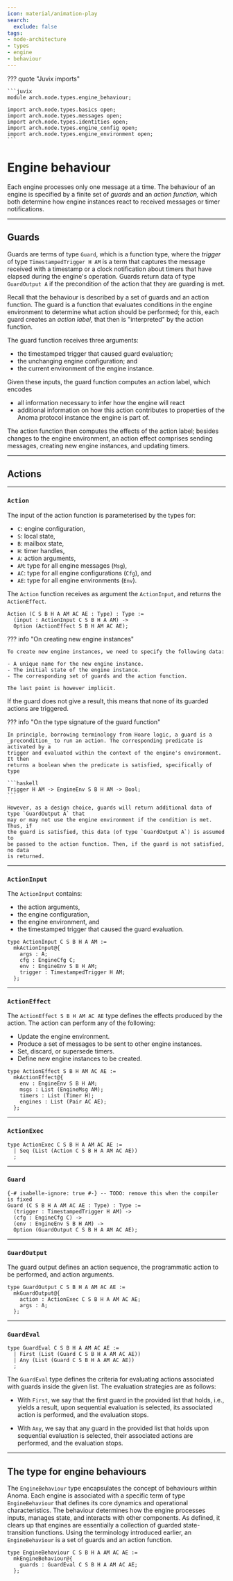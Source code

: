 ```yaml
---
icon: material/animation-play
search:
  exclude: false
tags:
- node-architecture
- types
- engine
- behaviour
---
```


??? quote "Juvix imports"

    ```juvix
    module arch.node.types.engine_behaviour;

    import arch.node.types.basics open;
    import arch.node.types.messages open;
    import arch.node.types.identities open;
    import arch.node.types.engine_config open;
    import arch.node.types.engine_environment open;
    ```

# Engine behaviour

Each engine processes only one message at a time. The behaviour of an engine is
specified by a finite set of _guards_ and an _action function,_ which both
determine how engine instances react to received messages or timer
notifications.

---

## Guards

Guards are terms of type `Guard`, which is a function type, where the _trigger_
of type `TimestampedTrigger H AM` is a term that captures the message received with
a timestamp or a clock notification about timers that have elapsed during the
engine's operation. Guards return data of type `GuardOutput A` if the
precondition of the action that they are guarding is met.

Recall that the behaviour is described by a set of guards and an action
function. The guard is a function that evaluates conditions in the engine
environment to determine what action should be performed; for this, each guard
creates an _action label,_ that then is "interpreted" by the action function.

The guard function receives three arguments:

- the timestamped trigger that caused guard evaluation;
- the unchanging engine configuration; and
- the current environment of the engine instance.

Given these inputs, the guard function computes an action label, which encodes

- all information necessary to infer how the engine will react
- additional information on how this action contributes to properties of the
Anoma protocol instance the engine is part of.

The action function then computes the effects of the action label;
besides changes to the engine environment, an action effect comprises sending
messages, creating new engine instances, and updating timers.

---

## Actions

---

### `Action`

The input of the action function is parameterised by the types for:

- `C`: engine configuration,
- `S`: local state,
- `B`: mailbox state,
- `H`: timer handles,
- `A`: action arguments,
- `AM`: type for all engine messages (`Msg`),
- `AC`: type for all engine configurations (`Cfg`), and
- `AE`: type for all engine environments (`Env`).

The `Action` function receives as argument the `ActionInput`,
and returns the `ActionEffect`.

<!-- --8<-- [start:ActionFunction] -->
```juvix
Action (C S B H A AM AC AE : Type) : Type :=
  (input : ActionInput C S B H A AM) ->
  Option (ActionEffect S B H AM AC AE);
```
<!-- --8<-- [end:ActionFunction] -->

??? info "On creating new engine instances"

    To create new engine instances, we need to specify the following data:

    - A unique name for the new engine instance.
    - The initial state of the engine instance.
    - The corresponding set of guards and the action function.

    The last point is however implicit.

If the guard does not give a result, this means that none of its guarded actions
are triggered.

??? info "On the type signature of the guard function"

    In principle, borrowing terminology from Hoare logic, a guard is a
    _precondition_ to run an action. The corresponding predicate is activated by a
    trigger and evaluated within the context of the engine's environment. It then
    returns a boolean when the predicate is satisfied, specifically of type

    ```haskell
    Trigger H AM -> EngineEnv S B H AM -> Bool;
    ```

    However, as a design choice, guards will return additional data of type `GuardOutput A` that
    may or may not use the engine environment if the condition is met. Thus, if
    the guard is satisfied, this data (of type `GuardOutput A`) is assumed to
    be passed to the action function. Then, if the guard is not satisfied, no data
    is returned.

---

### `ActionInput`

The `ActionInput` contains:

- the action arguments,
- the engine configuration,
- the engine environment, and
- the timestamped trigger that caused the guard evaluation.

<!-- --8<-- [start:ActionInput] -->
```juvix
type ActionInput C S B H A AM :=
  mkActionInput@{
    args : A;
    cfg : EngineCfg C;
    env : EngineEnv S B H AM;
    trigger : TimestampedTrigger H AM;
  };
```
<!-- --8<-- [end:ActionInput] -->

---

### `ActionEffect`

The `ActionEffect S B H AM AC AE` type defines the effects produced by the
action. The action can perform any of the following:

- Update the engine environment.
- Produce a set of messages to be sent to other engine instances.
- Set, discard, or supersede timers.
- Define new engine instances to be created.

<!-- --8<-- [start:ActionEffect] -->
```juvix
type ActionEffect S B H AM AC AE :=
  mkActionEffect@{
    env : EngineEnv S B H AM;
    msgs : List (EngineMsg AM);
    timers : List (Timer H);
    engines : List (Pair AC AE);
  };
```
<!-- --8<-- [end:ActionEffect] -->

---

### `ActionExec`

<!-- --8<-- [start:ActionExec] -->
```juvix
type ActionExec C S B H A AM AC AE :=
  | Seq (List (Action C S B H A AM AC AE))
  ;
```
<!-- --8<-- [end:ActionExec] -->

---

### `Guard`

<!-- --8<-- [start:Guard] -->
```juvix
{-# isabelle-ignore: true #-} -- TODO: remove this when the compiler is fixed
Guard (C S B H A AM AC AE : Type) : Type :=
  (trigger : TimestampedTrigger H AM) ->
  (cfg : EngineCfg C) ->
  (env : EngineEnv S B H AM) ->
  Option (GuardOutput C S B H A AM AC AE);
```
<!-- --8<-- [end:Guard] -->

---

### `GuardOutput`

The guard output defines an action sequence, the programmatic action to be
performed, and action arguments.

<!-- --8<-- [start:GuardOutput] -->
```juvix
type GuardOutput C S B H A AM AC AE :=
  mkGuardOutput@{
    action : ActionExec C S B H A AM AC AE;
    args : A;
  };
```
<!-- --8<-- [end:GuardOutput] -->

---

### `GuardEval`

<!-- --8<-- [start:GuardEval] -->
```juvix
type GuardEval C S B H A AM AC AE :=
  | First (List (Guard C S B H A AM AC AE))
  | Any (List (Guard C S B H A AM AC AE))
  ;
```
<!-- --8<-- [end:GuardEval] -->

The `GuardEval` type defines the criteria for evaluating actions associated with
guards inside the given list. The evaluation strategies are as follows:

- With `First`, we say that the first guard in the provided list that holds,
i.e., yields a result, upon sequential evaluation is selected, its associated
action is performed, and the evaluation stops.

- With `Any`, we say that any guard in the provided list that holds upon
sequential evaluation is selected, their associated actions are performed, and
the evaluation stops.

---

## The type for engine behaviours

The `EngineBehaviour` type encapsulates the concept of behaviours within Anoma.
Each engine is associated with a specific term of type `EngineBehaviour` that
defines its core dynamics and operational characteristics. The behaviour
determines how the engine processes inputs, manages state, and interacts with
other components. As defined, it clears up that engines are essentially a
collection of guarded state-transition functions. Using the terminology
introduced earlier, an `EngineBehaviour` is a set of guards and an action function.

<!-- --8<-- [start:EngineBehaviour] -->
```juvix
type EngineBehaviour C S B H A AM AC AE :=
  mkEngineBehaviour@{
    guards : GuardEval C S B H A AM AC AE;
  };
```
<!-- --8<-- [end:EngineBehaviour] -->
